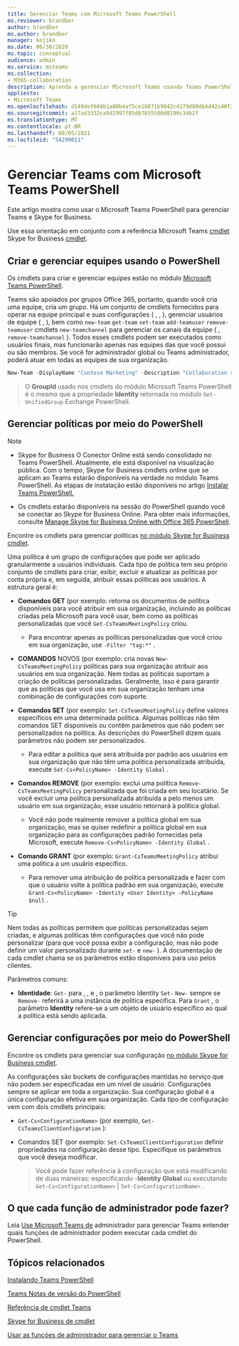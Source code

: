 ```yaml
---
title: Gerenciar Teams com Microsoft Teams PowerShell
ms.reviewer: brandber
author: brandber
ms.author: brandber
manager: kojiko
ms.date: 06/30/2020
ms.topic: conceptual
audience: admin
ms.service: msteams
ms.collection:
- M365-collaboration
description: Aprenda a gerenciar Microsoft Teams usando Teams PowerShell.
appliesto:
- Microsoft Teams
ms.openlocfilehash: d149def604b1a80b4af5ce18871b9842c4279d00db4d42c40f3556f5b35214d6
ms.sourcegitcommit: a17ad3332ca5d2997f85db7835500d8190c34b2f
ms.translationtype: MT
ms.contentlocale: pt-BR
ms.lasthandoff: 08/05/2021
ms.locfileid: "54299011"
---
```

# <a name="manage-teams-with-microsoft-teams-powershell"></a>Gerenciar Teams com Microsoft Teams PowerShell

Este artigo mostra como usar o Microsoft Teams PowerShell para gerenciar Teams e Skype for Business. 

Use essa orientação em conjunto com a referência Microsoft Teams [cmdlet](/powershell/teams/?view=teams-ps) Skype for Business [cmdlet](/powershell/skype/intro?view=skype-ps).

## <a name="create-and-manage-teams-using-powershell"></a>Criar e gerenciar equipes usando o PowerShell

Os cmdlets para criar e gerenciar equipes estão no módulo [Microsoft Teams PowerShell](https://www.powershellgallery.com/packages/MicrosoftTeams/).

Teams são apoiados por grupos Office 365, portanto, quando você cria uma equipe, cria um grupo. Há um conjunto de cmdlets fornecidos para operar na equipe principal e suas configurações ( , , ), gerenciar usuários de equipe ( , ), bem como ``new-team`` ``get-team``  ``set-team`` ``add-teamuser`` ``remove-teamuser`` cmdlets ``new-teamchannel`` para gerenciar os canais da equipe ( , ``remove-teamchannel`` ). Todos esses cmdlets podem ser executados como usuários finais, mas funcionarão apenas nas equipes das que você possui ou são membros. Se você for administrador global ou Teams administrador, poderá atuar em todas as equipes de sua organização.

```powershell
New-Team -DisplayName "Contoso Marketing" -Description "Collaboration space for Contoso's Marketing department"
```

> O **GroupId** usado nos cmdlets do módulo Microsoft Teams PowerShell é o mesmo que a propriedade **Identity** retornada no módulo ``Get-UnifiedGroup`` Exchange PowerShell.

## <a name="manage-policies-via-powershell"></a>Gerenciar políticas por meio do PowerShell

> [!NOTE]
> - Skype for Business O Conector Online está sendo consolidado no Teams PowerShell. Atualmente, ele está disponível na visualização pública. Com o tempo, Skype for Business cmdlets online que se aplicam ao Teams estarão disponíveis na verdade no módulo Teams PowerShell. As etapas de instalação estão disponíveis no artigo [Instalar Teams PowerShell.](teams-powershell-install.md)
>
> - Os cmdlets estarão disponíveis na sessão do PowerShell quando você se conectar ao Skype for Business Online. Para obter mais informações, consulte [Manage Skype for Business Online with Office 365 PowerShell](/office365/enterprise/powershell/manage-skype-for-business-online-with-office-365-powershell).

Encontre os cmdlets para gerenciar políticas [no módulo Skype for Business cmdlet](/microsoft-365/enterprise/manage-skype-for-business-online-with-microsoft-365-powershell).

Uma política é um grupo de configurações que pode ser aplicado granularmente a usuários individuais. Cada tipo de política tem seu próprio conjunto de cmdlets para criar, exibir, excluir e atualizar as políticas por conta própria e, em seguida, atribuir essas políticas aos usuários. A estrutura geral é:

- **Comandos GET** (por exemplo: retorna os documentos de política disponíveis para você atribuir em sua organização, incluindo as políticas criadas pela Microsoft para você usar, bem como as políticas personalizadas que você ``Get-CsTeamsMeetingPolicy`` criou.
   - Para encontrar apenas as políticas personalizadas que você criou em sua organização, use ``-Filter "tag:*"`` .

- **COMANDOS** NOVOS (por exemplo: cria novas ``New-CsTeamsMeetingPolicy`` políticas para sua organização atribuir aos usuários em sua organização. Nem todas as políticas suportam a criação de políticas personalizadas. Geralmente, isso é para garantir que as políticas que você usa em sua organização tenham uma combinação de configurações com suporte.

- **Comandos SET** (por exemplo: ``Set-CsTeamsMeetingPolicy`` define valores específicos em uma determinada política. Algumas políticas não têm comandos SET disponíveis ou contêm parâmetros que não podem ser personalizados na política. As descrições do PowerShell dizem quais parâmetros não podem ser personalizados. 
   - Para editar a política que será atribuída por padrão aos usuários em sua organização que não têm uma política personalizada atribuída, execute ``Set-Cs<PolicyName> -Identity Global`` .

- **Comandos REMOVE** (por exemplo: exclui uma política ``Remove-CsTeamsMeetingPolicy`` personalizada que foi criada em seu locatário. Se você excluir uma política personalizada atribuída a pelo menos um usuário em sua organização, esse usuário retornará à política global.
   - Você não pode realmente remover a política global em sua organização, mas se quiser redefinir a política global em sua organização para as configurações padrão fornecidas pela Microsoft, execute ``Remove-Cs<PolicyName> -Identity Global`` .

- **Comando GRANT** (por exemplo: ``Grant-CsTeamsMeetingPolicy`` atribui uma política a um usuário específico.
   - Para remover uma atribuição de política personalizada e fazer com que o usuário volte à política padrão em sua organização, execute ``Grant-Cs<PolicyName> -Identity <User Identity> -PolicyName $null`` .

> [!TIP]
> Nem todas as políticas permitem que políticas personalizadas sejam criadas, e algumas políticas têm configurações que você não pode personalizar (para que você possa exibir a configuração, mas não pode definir um valor personalizado durante ``set-`` e ``new-`` ). A documentação de cada cmdlet chama se os parâmetros estão disponíveis para uso pelos clientes.

Parâmetros comuns:

- **Identidade**: ``Get-`` para , , e , o parâmetro Identity ``Set-`` ``New-`` sempre se ``Remove-`` referirá a uma instância de política específica.  Para ``Grant`` , o parâmetro **Identity** refere-se a um objeto de usuário específico ao qual a política está sendo aplicada.

## <a name="manage-configurations-via-powershell"></a>Gerenciar configurações por meio do PowerShell

Encontre os cmdlets para gerenciar sua configuração [no módulo Skype for Business cmdlet](/microsoft-365/enterprise/manage-skype-for-business-online-with-microsoft-365-powershell).

As configurações são buckets de configurações mantidas no serviço que não podem ser especificadas em um nível de usuário. Configurações sempre se aplicar em toda a organização. Sua configuração global é a única configuração efetiva em sua organização. Cada tipo de configuração vem com dois cmdlets principais:

- ``Get-Cs<ConfigurationName>`` (por exemplo, ``Get-CsTeamsClientConfiguration`` ):

- Comandos SET (por exemplo: ``Set-CsTeamsClientConfiguration`` definir propriedades na configuração desse tipo. Especifique os parâmetros que você deseja modificar.
   > Você pode fazer referência à configuração que está modificando de duas maneiras: especificando -**Identity Global** ou executando ``Get-Cs<ConfigurationName>``  |  ``Set-Cs<ConfigurationName>`` .

## <a name="what-can-each-admin-role-do"></a>O que cada função de administrador pode fazer?

Leia [Use Microsoft Teams de](using-admin-roles.md) administrador para gerenciar Teams entender quais funções de administrador podem executar cada cmdlet do PowerShell.

## <a name="related-topics"></a>Tópicos relacionados

[Instalando Teams PowerShell](teams-powershell-install.md)

[Teams Notas de versão do PowerShell](teams-powershell-release-notes.md)

[Referência de cmdlet Teams](/powershell/teams/?view=teams-ps)

[Skype for Business de cmdlet](/powershell/skype/intro?view=skype-ps)

[Usar as funções de administrador para gerenciar o Teams](using-admin-roles.md)